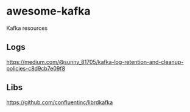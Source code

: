# awesome-kafka
Kafka resources

## Logs

https://medium.com/@sunny_81705/kafka-log-retention-and-cleanup-policies-c8d9cb7e09f8

## Libs

https://github.com/confluentinc/librdkafka
